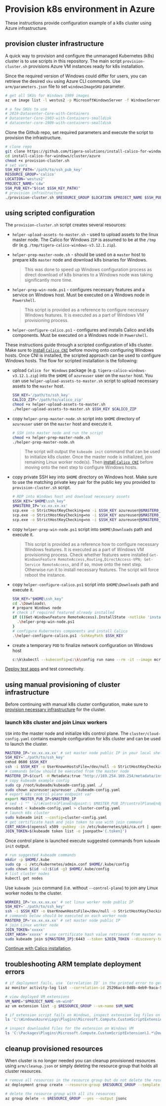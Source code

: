 # Provision k8s environment in Azure

These instructions provide configuration example of a k8s cluster using Azure infrastructure.

## provision cluster infrastructure

A quick way to provision and configure the unmanaged Kubernetes (k8s) cluster is to use scripts in this repository. The main script `provision-cluster.sh` provisions Azure VM instances ready for k8s installation.

Since the required version of Windows could differ for users, you can retrieve the desired `sku` using Azure CLI commands. Use `arm/parameters.json` file to set `windowsImageSKU` parameter.

```bash
# get all SKUs for Windows 1909 images
az vm image list -l westus2 -p MicrosoftWindowsServer -f WindowsServer --all --output table | grep '1909-'

# a few SKUs to use
# 2019-Datacenter-Core-with-Containers
# Datacenter-Core-1903-with-Containers-smalldisk
# datacenter-core-1909-with-containers-smalldisk
```

Clone the Github repo, set required parameters and execute the script to provision the infrastructure.

```bash
# clone repo
git clone https://github.com/tigera-solutions/install-calico-for-windows.git
cd install-calico-for-windows/cluster/azure
chmod +x provision-cluster.sh
# set vars
SSH_KEY_PATH='/path/to/ssh_pub_key'
RESOURCE_GROUP='calico'
LOCATION='westus2'
PROJECT_NAME='c4w'
SSH_PUB_KEY="$(cat $SSH_KEY_PATH)"
# provision infrastructure
./provision-cluster.sh $RESOURCE_GROUP $LOCATION $PROJECT_NAME $SSH_PUB_KEY
```

## using scripted configuration

The `provision-cluster.sh` script creates several resources:

- `helper-upload-assets-to-master.sh` - used to upload assets to the linux master node. The Calico for Windows `ZIP` is assumed to be at the `/tmp` dir (e.g. `/tmp/tigera-calico-windows-v3.12.1.zip`).
- `helper-prep-master-node.sh` - should be used on a `master` host to prepare k8s `master` node and download k8s binaries for Windows.
  >This was done to speed up Windows configuration process as direct download of k8s binaries to a Windows node was taking significantly more time.
- `helper-prep-win-node.ps1` - configures necessary features and a service on Windows host. Must be executed on a Windows node in `Powershell`.
  >This script is provided as a reference to configure necessary Windows features. It is executed as a part of Windows VM provisioning process.

- `helper-configure-calico.ps1` - configures and installs Calico and k8s components. Must be executed on a Windows node in `Powershell`.

These instructions guide through a scripted configuration of k8s cluster. Make sure to [install `Calico CNI`](../../README.md#install-and-configure-calico) before moving onto configuring Windows hosts. Once CNI is installed, the scripted approach can be used to configure Windows hosts. The flow for scripted installation is the following:

- upload `Calico for Windows` package (e.g. `tigera-calico-windows-v3.12.1.zip`) into the `$HOME` of `azureuser` user on the `master` host. You can use `helper-upload-assets-to-master.sh` script to upload necessary assets to the `master` host.

  ```bash
  SSH_KEY='/path/to/ssh_key'
  CALICO_ZIP='/path/to/calico_zip'
  chmod +x helper-upload-assets-to-master.sh
  ./helper-upload-assets-to-master.sh $SSH_KEY $CALICO_ZIP
  ```

- copy `helper-prep-master-node.sh` script into `$HOME` directory of `azureuser` user on the `master` host and execute it.

  ```bash
  # SSH into master node and run the script
  chmod +x helper-prep-master-node.sh
  ./helper-prep-master-node.sh
  ```

  >The script will output the `kubeadm init` command that can be used to initialize k8s cluster. Once the master node is initialized, join remaining Linux worker node(s). Then [install `Calico CNI`](../../README.md#install-and-configure-calico) before moving onto the next step to configure Windows hosts.

- copy private SSH key into `$HOME` directory on Windows host. Make sure to use the matching private key pair for the public key you provided to `provision-cluster.sh` script.

  ```bash
  # RDP into Windows host and download necessary assets
  $SSH_KEY="$HOME\ssh_key"
  $MASTER0_IP='xx.xx.xx.xx'
  scp.exe -o StrictHostKeyChecking=no -i $SSH_KEY azureuser@$MASTER0_IP`:~/tigera-calico-windows-v3.12.1.zip .\Downloads\
  scp.exe -o StrictHostKeyChecking=no -i $SSH_KEY azureuser@$MASTER0_IP`:~/helper-prep-win-node.ps1 .\Downloads\
  scp.exe -o StrictHostKeyChecking=no -i $SSH_KEY azureuser@$MASTER0_IP`:~/helper-configure-calico.ps1 .\Downloads\
  ```

- copy `helper-prep-win-node.ps1` script into `$HOME\Downloads` path and execute it.
  >This script is provided as a reference how to configure necessary Windows features. It is executed as a part of Windows VM provisioning process.
  >Check whether features were installed `Get-WindowsFeature RemoteAccess,Routing,DirectAccess-VPN; Get-Service RemoteAccess`, and if so, move onto the next step. Otherwise run it to install necessary features. The script will force reboot the instance.
- copy `helper-configure-calico.ps1` script into `$HOME\Downloads` path and execute it.

  ```bash
  SSH_KEY="$HOME\ssh_key"
  cd .\Downloads\
  # prepare Windows node
  # check if required featured already installed
  if (((Get-WindowsFeature RemoteAccess).InstallState -notlike 'installed') -or ((Get-WindowsFeature Routing).InstallState -notlike 'installed') -or ((Get-WindowsFeature DirectAccess-VPN).InstallState -notlike 'installed')) {
    .\helper-prep-win-node.ps1
  }
  # configure Kubernetes components and install Calico
  .\helper-configure-calico.ps1 -SshKeyPath $SSH_KEY
  ```

- create a temporary `POD` to finalize network configuration on Windows host

  ```bash
  c:\k\kubectl --kubeconfig=c:\k\config run nano --rm -it --image mcr.microsoft.com/windows/nanoserver:latest --image-pull-policy=IfNotPresent --restart=Never --command cmd /c 'echo hello'
  ```

[Deploy test apps](../../README.md#deploy-apps-and-test-connectivity) and test connectivity.

## using manual provisioning of cluster infrastructure

Before continuing with manual k8s cluster configuration, make sure to [provision necessary infrastructure](#provision-cluster-infrastructure) for the cluster.

### launch k8s cluster and join Linux workers

`SSH` into the master node and initialize k8s control plane. The `cluster/cloud-config.yaml` contains example configuration for k8s cluster and can be used to launch the cluster.

```bash
MASTER0_IP='xx.xx.xx.xx' # set master node public IP in your local shell
SSH_KEY='./path/to/ssh_key'
cmhod 0600 $SSH_KEY
ssh -i $SSH_KEY -o UserKnownHostsFile=/dev/null -o StrictHostKeyChecking=no azureuser@$MASTER0_IP
# commands below should be executed from the master node
MASTER0_IP=$(curl -H Metadata:true "http://169.254.169.254/metadata/instance/network/interface/0/ipv4/ipAddress/0/publicIpAddress?api-version=2017-08-01&format=text") # get master node public IP from VM metadata
# copy kubeadm example config
sudo cp /root/kubeadm/kubeadm-config.yaml ./
sudo chown azureuser:azureuser ./kubeadm-config.yaml
# export k8s control plane endpoint var
export MASTER_PUB_IP=$MASTER0_IP
# sed -i "" 's/\#controlPlaneEndpoint:\ $MASTER_PUB_IP/controlPlaneEndpoint: $MASTER_PUB_IP/g' ./kubeadm-config.yaml
envsubst < kubeadm-config.yaml > cluster-config.yaml
# launch k8s cluster
sudo kubeadm init --config=cluster-config.yaml
# get certificate hash and join token to use with join command
CERT_HASH=$(openssl x509 -pubkey -in /etc/kubernetes/pki/ca.crt | openssl rsa -pubin -outform der 2>/dev/null | openssl dgst -sha256 -hex | sed 's/^.* //')
JOIN_TOKEN=$(kubeadm token list -o jsonpath='{.token}')
```

Once control plane is launched execute suggested commands from `kubeadm init` output.

```bash
# run suggested kubeadm commands
mkdir -p $HOME/.kube
sudo cp -i /etc/kubernetes/admin.conf $HOME/.kube/config
sudo chown $(id -u):$(id -g) $HOME/.kube/config
# list cluster nodes
kubectl get nodes
```

Use `kubeadm join` command (i.e. without `--control-plane`) to join any Linux worker nodes to the cluster.

```bash
WORKER1_IP='xx.xx.xx.xx' # set linux worker node public IP
SSH_KEY='./path/to/ssh_key'
ssh -i $SSH_KEY -o UserKnownHostsFile=/dev/null -o StrictHostKeyChecking=no azureuser@$WORKER1_IP
# commands below should be executed on each worker node
MASTER0_IP='xx.xx.xx.xx' # set master node public IP
# join Linux worker node
JOIN_TOKEN='xxxxx'
CERT_HASH='xxxxx' # use certificate hash value retrieved from master node
sudo kubeadm join ${MASTER0_IP}:6443 --token $JOIN_TOKEN --discovery-token-ca-cert-hash sha256:${CERT_HASH}
```

[Continue with Calico installation](../../README.md#install-and-configure-calico).

## troubleshooting ARM template deployment errors

```bash
# if deployment fails, use `Correlation ID` in the printed error to get more details about the error
az monitor activity-log list --correlation-id 25296ac4-0d8b-4eb9-9aca-5ac82d86804a --query '[].properties.statusMessage'

# view deployed VM extensions
VM_NAME="$PROJECT_NAME-vm-win0"
az vm extension list -g $RESOURCE_GROUP --vm-name $VM_NAME

# if extension script fails on Windows, inspect extension log files on the VM
ls 'C:\WindowsAzure\Logs\Plugins\Microsoft.Compute.CustomScriptExtension'

# inspect downloaded files for the extension on Windows VM
ls 'C:\Packages\Plugins\Microsoft.Compute.CustomScriptExtension\1.*\Downloads\'
```

## cleanup provisioned resources

When cluster is no longer needed you can cleanup provisioned resources using `arm/cleanup.json` or simply deleting the resource group that holds all cluster resources.

```bash
# remove all resources in the resource group but do not delete the resource group itself
az deployment group create --resource-group $RESOURCE_GROUP --template-file arm/cleanup.json --mode Complete

# delete the resource group with all its resources
az group delete -n $RESOURCE_GROUP --yes --output jsonc
```
